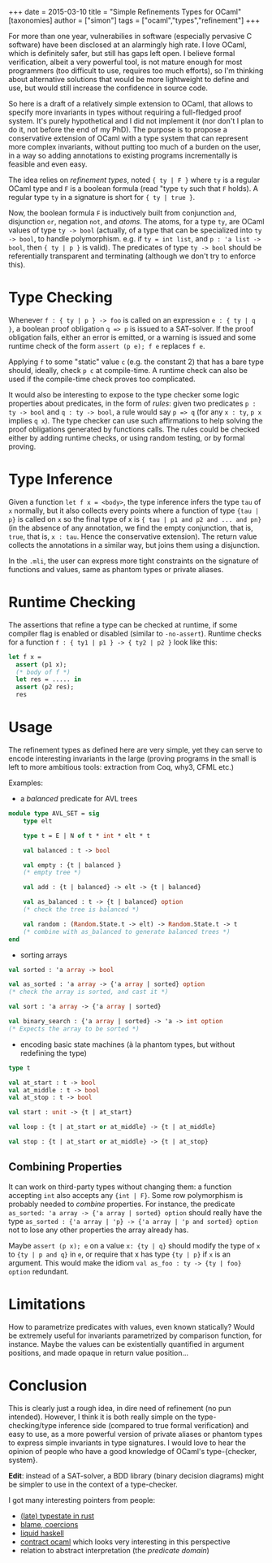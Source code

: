 +++
date = 2015-03-10
title = "Simple Refinements Types for OCaml"
[taxonomies]
author = ["simon"]
tags =  ["ocaml","types","refinement"]
+++

For more than one year, vulnerabilies in software (especially pervasive C software) have been disclosed at an alarmingly high rate. I love OCaml, which is definitely safer, but still has gaps left open. I believe formal verification, albeit a very powerful tool, is not mature enough for most programmers (too difficult to use, requires too much efforts), so I'm thinking about alternative solutions that would be more lightweight to define and use, but would still increase the confidence in source code.

So here is a draft of a relatively simple extension to OCaml, that allows to specify more invariants in types without requiring a full-fledged proof system. It's purely hypothetical and I did not implement it (nor don't I plan to do it, not before the end of my PhD). The purpose is to propose a conservative extension of OCaml with a type system that can represent more complex invariants, without putting too much of a burden on the user, in a way so adding annotations to existing programs incrementally is feasible and even easy.

The idea relies on *refinement types*, noted `{ ty | F }` where `ty` is a regular OCaml type and `F` is a boolean formula (read "type `ty` such that `F` holds). A regular type `ty` in a signature is short for `{ ty | true }`.

Now, the boolean formula `F` is inductively built from conjunction `and`, disjunction `or`, negation `not`, and *atoms*. The atoms, for a type `ty`, are OCaml values of type `ty -> bool` (actually, of a type that can be specialized into `ty -> bool`, to handle polymorphism. e.g. if `ty = int list`, and `p : 'a list -> bool`, then `{ ty | p }` is valid). The predicates of type `ty -> bool` should be referentially transparent and terminating (although we don't try to enforce this).

Type Checking
=============

Whenever `f : { ty | p } -> foo` is called on an expression `e : { ty | q }`, a boolean proof obligation `q => p` is issued to a SAT-solver. If the proof obligation fails, either an error is emitted, or a warning is issued and some runtime check of the form `assert (p e); f e` replaces `f e`.

Applying `f` to some "static" value `c` (e.g. the constant 2) that has a bare type should, ideally, check `p c` at compile-time. A runtime check can also be used if the compile-time check proves too complicated.

It would also be interesting to expose to the type checker some logic properties about predicates, in the form of *rules*: given two predicates `p : ty -> bool` and `q : ty -> bool`, a rule would say `p => q` (for any `x : ty`, `p x` implies `q x`). The type checker can use such affirmations to help solving the proof obligations generated by functions calls. The rules could be checked either by adding runtime checks, or using random testing, or by formal proving.

Type Inference
==============

Given a function `let f x = <body>`, the type inference infers the type `tau` of `x` normally, but it also collects every points where a function of type `{tau | p}` is called on `x` so the final type of x is `{ tau | p1 and p2 and ... and pn}` (in the absence of any annotation, we find the empty conjunction, that is, `true`, that is, `x : tau`. Hence the conservative extension). The return value collects the annotations in a similar way, but joins them using a disjunction.

In the `.mli`, the user can express more tight constraints on the signature of functions and values, same as phantom types or private aliases.

Runtime Checking
================

The assertions that refine a type can be checked at runtime, if some compiler flag is enabled or disabled (similar to `-no-assert`). Runtime checks for a function `f : { ty1 | p1 } -> { ty2 | p2 }` look like this:

```ocaml
let f x =
  assert (p1 x);
  (* body of f *)
  let res = ..... in
  assert (p2 res);
  res
```

Usage
=====

The refinement types as defined here are very simple, yet they can serve to encode interesting invariants in the large (proving programs in the small is left to more ambitious tools: extraction from Coq, why3, CFML etc.)

Examples:

-   a *balanced* predicate for AVL trees

```ocaml
module type AVL_SET = sig
    type elt

    type t = E | N of t * int * elt * t

    val balanced : t -> bool

    val empty : {t | balanced }
    (* empty tree *)

    val add : {t | balanced} -> elt -> {t | balanced}

    val as_balanced : t -> {t | balanced} option
    (* check the tree is balanced *)

    val random : (Random.State.t -> elt) -> Random.State.t -> t
    (* combine with as_balanced to generate balanced trees *)
end
```

-   sorting arrays

```ocaml
val sorted : 'a array -> bool

val as_sorted : 'a array -> {'a array | sorted} option
(* check the array is sorted, and cast it *)

val sort : 'a array -> {'a array | sorted}

val binary_search : {'a array | sorted} -> 'a -> int option
(* Expects the array to be sorted *)
```

-   encoding basic state machines (à la phantom types, but without redefining the type)

```ocaml
type t

val at_start : t -> bool
val at_middle : t -> bool
val at_stop : t -> bool

val start : unit -> {t | at_start}

val loop : {t | at_start or at_middle} -> {t | at_middle}

val stop : {t | at_start or at_middle} -> {t | at_stop}
```

Combining Properties
--------------------

It can work on third-party types without changing them: a function accepting `int` also accepts any `{int | F}`. Some row polymorphism is probably needed to *combine* properties. For instance, the predicate `as_sorted: 'a array -> {'a array | sorted} option` should really have the type `as_sorted : {'a array | 'p} -> {'a array | 'p and sorted} option` not to lose any other properties the array already has.

Maybe `assert (p x); e` on a value `x: {ty | q}` should modify the type of `x` to `{ty | p and q}` in `e`, or require that x has type `{ty | p}` if `x` is an argument. This would make the idiom `val as_foo : ty -> {ty | foo} option` redundant.

Limitations
===========

How to parametrize predicates with values, even known statically? Would be extremely useful for invariants parametrized by comparison function, for instance. Maybe the values can be existentially quantified in argument positions, and made opaque in return value position…

Conclusion
==========

This is clearly just a rough idea, in dire need of refinement (no pun intended). However, I think it is both really simple on the type-checking/type inference side (compared to true formal verification) and easy to use, as a more powerful version of private aliases or phantom types to express simple invariants in type signatures. I would love to hear the opinion of people who have a good knowledge of OCaml's type-{checker, system}.

**Edit**: instead of a SAT-solver, a BDD library (binary decision diagrams) might be simpler to use in the context of a type-checker.

I got many interesting pointers from people:

-   [(late) typestate in rust](https://pcwalton.github.io/blog/2012/12/26/typestate-is-dead/)
-   [blame, coercions](http://homepages.inf.ed.ac.uk/wadler/topics/blame.html#coercions)
-   [liquid haskell](http://goto.ucsd.edu/%7Erjhala/liquid/haskell/blog/about/)
-   [contract ocaml](http://gallium.inria.fr/%7Enaxu/research/hcc.html) which looks very interesting in this perspective
-   relation to abstract interpretation (the *predicate domain*)


